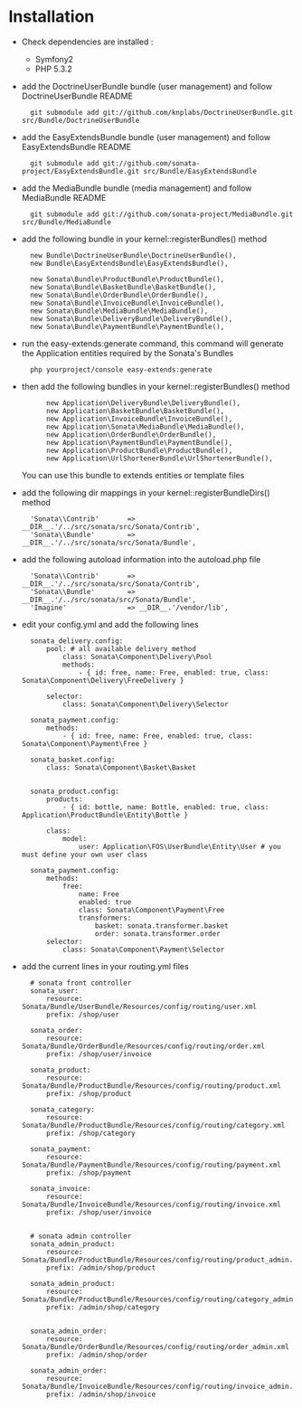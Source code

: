 Installation
============

* Check dependencies are installed :

    * Symfony2
    * PHP 5.3.2

* add the DoctrineUserBundle bundle (user management) and follow DoctrineUserBundle README

        git submodule add git://github.com/knplabs/DoctrineUserBundle.git src/Bundle/DoctrineUserBundle

* add the EasyExtendsBundle bundle (user management) and follow EasyExtendsBundle README

        git submodule add git://github.com/sonata-project/EasyExtendsBundle.git src/Bundle/EasyExtendsBundle

* add the MediaBundle bundle (media management) and follow MediaBundle README

        git submodule add git://github.com/sonata-project/MediaBundle.git src/Bundle/MediaBundle


* add the following bundle in your kernel::registerBundles() method

        new Bundle\DoctrineUserBundle\DoctrineUserBundle(),
        new Bundle\EasyExtendsBundle\EasyExtendsBundle(),

        new Sonata\Bundle\ProductBundle\ProductBundle(),
        new Sonata\Bundle\BasketBundle\BasketBundle(),
        new Sonata\Bundle\OrderBundle\OrderBundle(),
        new Sonata\Bundle\InvoiceBundle\InvoiceBundle(),
        new Sonata\Bundle\MediaBundle\MediaBundle(),
        new Sonata\Bundle\DeliveryBundle\DeliveryBundle(),
        new Sonata\Bundle\PaymentBundle\PaymentBundle(),


* run the easy-extends:generate command, this command will generate the Application entities required by the Sonata's Bundles

        php yourproject/console easy-extends:generate

* then add the following bundles in your kernel::registerBundles() method

            new Application\DeliveryBundle\DeliveryBundle(),
            new Application\BasketBundle\BasketBundle(),
            new Application\InvoiceBundle\InvoiceBundle(),
            new Application\Sonata\MediaBundle\MediaBundle(),
            new Application\OrderBundle\OrderBundle(),
            new Application\PaymentBundle\PaymentBundle(),
            new Application\ProductBundle\ProductBundle(),
            new Application\UrlShortenerBundle\UrlShortenerBundle(),


  You can use this bundle to extends entities or template files

* add the following dir mappings in your kernel::registerBundleDirs() method

        'Sonata\\Contrib'       => __DIR__.'/../src/sonata/src/Sonata/Contrib',
        'Sonata\\Bundle'        => __DIR__.'/../src/sonata/src/Sonata/Bundle',

* add the following autoload information into the autoload.php file

        'Sonata\\Contrib'       => __DIR__.'/../src/sonata/src/Sonata/Contrib',
        'Sonata\\Bundle'        => __DIR__.'/../src/sonata/src/Sonata/Bundle',
        'Imagine'               => __DIR__.'/vendor/lib',

* edit your config.yml and add the following lines

        sonata_delivery.config:
            pool: # all available delivery method
                class: Sonata\Component\Delivery\Pool
                methods:
                    - { id: free, name: Free, enabled: true, class: Sonata\Component\Delivery\FreeDelivery }

            selector:
                class: Sonata\Component\Delivery\Selector
            
        sonata_payment.config:
            methods:
                - { id: free, name: Free, enabled: true, class: Sonata\Component\Payment\Free }

        sonata_basket.config:
            class: Sonata\Component\Basket\Basket


        sonata_product.config:
            products:
                - { id: bottle, name: Bottle, enabled: true, class: Application\ProductBundle\Entity\Bottle }

            class:
                model:
                    user: Application\FOS\UserBundle\Entity\User # you must define your own user class

        sonata_payment.config:
            methods:
                free:
                    name: Free
                    enabled: true
                    class: Sonata\Component\Payment\Free
                    transformers:
                        basket: sonata.transformer.basket
                        order: sonata.transformer.order
            selector:
                class: Sonata\Component\Payment\Selector
        
* add the current lines in your routing.yml files

        # sonata front controller
        sonata_user:
            resource: Sonata/Bundle/UserBundle/Resources/config/routing/user.xml
            prefix: /shop/user

        sonata_order:
            resource: Sonata/Bundle/OrderBundle/Resources/config/routing/order.xml
            prefix: /shop/user/invoice

        sonata_product:
            resource: Sonata/Bundle/ProductBundle/Resources/config/routing/product.xml
            prefix: /shop/product

        sonata_category:
            resource: Sonata/Bundle/ProductBundle/Resources/config/routing/category.xml
            prefix: /shop/category

        sonata_payment:
            resource: Sonata/Bundle/PaymentBundle/Resources/config/routing/payment.xml
            prefix: /shop/payment

        sonata_invoice:
            resource: Sonata/Bundle/InvoiceBundle/Resources/config/routing/invoice.xml
            prefix: /shop/user/invoice


        # sonata admin controller
        sonata_admin_product:
            resource: Sonata/Bundle/ProductBundle/Resources/config/routing/product_admin.xml
            prefix: /admin/shop/product

        sonata_admin_product:
            resource: Sonata/Bundle/ProductBundle/Resources/config/routing/category_admin.xml
            prefix: /admin/shop/category


        sonata_admin_order:
            resource: Sonata/Bundle/OrderBundle/Resources/config/routing/order_admin.xml
            prefix: /admin/shop/order

        sonata_admin_order:
            resource: Sonata/Bundle/InvoiceBundle/Resources/config/routing/invoice_admin.xml
            prefix: /admin/shop/invoice
